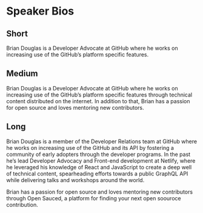 # Speaker Bios

## Short
Brian Douglas is a Developer Advocate at GitHub where he works on increasing use of the GitHub’s platform specific features.

## Medium
Brian Douglas is a Developer Advocate at GitHub where he works on increasing use of the GitHub’s platform specific features through technical content distributed on the internet. In addition to that, Brian has a passion for open source and loves mentoring new contributors.

## Long
Brian Douglas is a member of the Developer Relations team at GitHub where he works on increasing use of the GitHub and its API by fostering a community of early adopters through the developer programs. In the past he’s lead Developer Advocacy and Front-end development at Netlify, where he leveraged his knowledge of React and JavaScript to create a deep well of technical content, spearheading efforts towards a public GraphQL API while delivering talks and workshops around the world. 

Brian has a passion for open source and loves mentoring new contributors through Open Sauced, a platform for finding your next open soouroce contribution.
